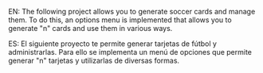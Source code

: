 EN: The following project allows you to generate soccer cards and manage them. To do this, an options menu is implemented that allows you to generate "n" cards and use them in various ways.

ES: El siguiente proyecto te permite generar tarjetas de fútbol y administrarlas. Para ello se implementa un menú de opciones que permite generar "n" tarjetas y utilizarlas de diversas formas.
